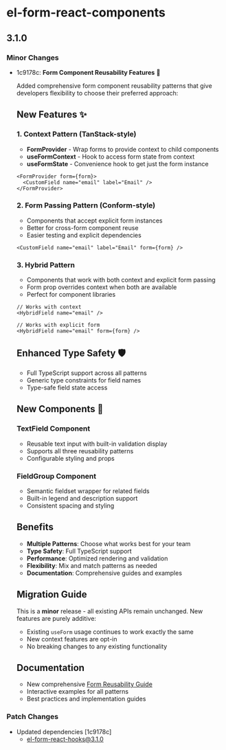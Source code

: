 # el-form-react-components

## 3.1.0

### Minor Changes

- 1c9178c: **Form Component Reusability Features** 🔄

  Added comprehensive form component reusability patterns that give developers flexibility to choose their preferred approach:

  ## New Features ✨

  ### 1. Context Pattern (TanStack-style)

  - **FormProvider** - Wrap forms to provide context to child components
  - **useFormContext** - Hook to access form state from context
  - **useFormState** - Convenience hook to get just the form instance

  ```tsx
  <FormProvider form={form}>
    <CustomField name="email" label="Email" />
  </FormProvider>
  ```

  ### 2. Form Passing Pattern (Conform-style)

  - Components that accept explicit form instances
  - Better for cross-form component reuse
  - Easier testing and explicit dependencies

  ```tsx
  <CustomField name="email" label="Email" form={form} />
  ```

  ### 3. Hybrid Pattern

  - Components that work with both context and explicit form passing
  - Form prop overrides context when both are available
  - Perfect for component libraries

  ```tsx
  // Works with context
  <HybridField name="email" />

  // Works with explicit form
  <HybridField name="email" form={form} />
  ```

  ## Enhanced Type Safety 🛡️

  - Full TypeScript support across all patterns
  - Generic type constraints for field names
  - Type-safe field state access

  ## New Components 🎨

  ### TextField Component

  - Reusable text input with built-in validation display
  - Supports all three reusability patterns
  - Configurable styling and props

  ### FieldGroup Component

  - Semantic fieldset wrapper for related fields
  - Built-in legend and description support
  - Consistent spacing and styling

  ## Benefits

  - **Multiple Patterns**: Choose what works best for your team
  - **Type Safety**: Full TypeScript support
  - **Performance**: Optimized rendering and validation
  - **Flexibility**: Mix and match patterns as needed
  - **Documentation**: Comprehensive guides and examples

  ## Migration Guide

  This is a **minor** release - all existing APIs remain unchanged. New features are purely additive:

  - Existing `useForm` usage continues to work exactly the same
  - New context features are opt-in
  - No breaking changes to any existing functionality

  ## Documentation

  - New comprehensive [Form Reusability Guide](https://colorpulse6.github.io/el-form/docs/form-reusability)
  - Interactive examples for all patterns
  - Best practices and implementation guides

### Patch Changes

- Updated dependencies [1c9178c]
  - el-form-react-hooks@3.1.0
